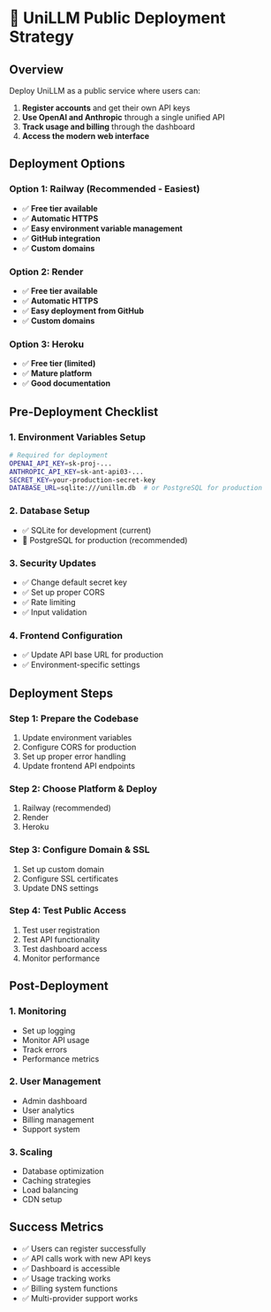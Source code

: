 # 🚀 UniLLM Public Deployment Strategy

## Overview
Deploy UniLLM as a public service where users can:
1. **Register accounts** and get their own API keys
2. **Use OpenAI and Anthropic** through a single unified API
3. **Track usage and billing** through the dashboard
4. **Access the modern web interface**

## Deployment Options

### Option 1: Railway (Recommended - Easiest)
- ✅ **Free tier available**
- ✅ **Automatic HTTPS**
- ✅ **Easy environment variable management**
- ✅ **GitHub integration**
- ✅ **Custom domains**

### Option 2: Render
- ✅ **Free tier available**
- ✅ **Automatic HTTPS**
- ✅ **Easy deployment from GitHub**
- ✅ **Custom domains**

### Option 3: Heroku
- ✅ **Free tier (limited)**
- ✅ **Mature platform**
- ✅ **Good documentation**

## Pre-Deployment Checklist

### 1. Environment Variables Setup
```bash
# Required for deployment
OPENAI_API_KEY=sk-proj-...
ANTHROPIC_API_KEY=sk-ant-api03-...
SECRET_KEY=your-production-secret-key
DATABASE_URL=sqlite:///unillm.db  # or PostgreSQL for production
```

### 2. Database Setup
- ✅ SQLite for development (current)
- 🔄 PostgreSQL for production (recommended)

### 3. Security Updates
- ✅ Change default secret key
- ✅ Set up proper CORS
- ✅ Rate limiting
- ✅ Input validation

### 4. Frontend Configuration
- ✅ Update API base URL for production
- ✅ Environment-specific settings

## Deployment Steps

### Step 1: Prepare the Codebase
1. Update environment variables
2. Configure CORS for production
3. Set up proper error handling
4. Update frontend API endpoints

### Step 2: Choose Platform & Deploy
1. Railway (recommended)
2. Render
3. Heroku

### Step 3: Configure Domain & SSL
1. Set up custom domain
2. Configure SSL certificates
3. Update DNS settings

### Step 4: Test Public Access
1. Test user registration
2. Test API functionality
3. Test dashboard access
4. Monitor performance

## Post-Deployment

### 1. Monitoring
- Set up logging
- Monitor API usage
- Track errors
- Performance metrics

### 2. User Management
- Admin dashboard
- User analytics
- Billing management
- Support system

### 3. Scaling
- Database optimization
- Caching strategies
- Load balancing
- CDN setup

## Success Metrics
- ✅ Users can register successfully
- ✅ API calls work with new API keys
- ✅ Dashboard is accessible
- ✅ Usage tracking works
- ✅ Billing system functions
- ✅ Multi-provider support works 